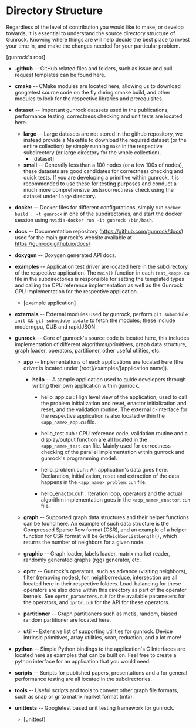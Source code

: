 # Directory Structure

Regardless of the level of contribution you would like to make, or develop towards, it is essential to understand the source directory structure of Gunrock. Knowing where things are will help decide the best place to invest your time in, and make the changes needed for your particular problem.

[gunrock's root]
  - **.github** --
  GitHub related files and folders, such as issue and pull request templates can be found here.

  - **cmake** --
  CMake modules are located here, allowing us to download googletest source code on the fly during cmake build, and other modules to look for the respective libraries and prerequisites.

  - **dataset** --
  Important gunrock datasets used in the publications, performance testing, correctness checking and unit tests are located here.
    - **large** --
    Large datasets are not stored in the github repository, we instead provide a Makefile to download the required dataset (or the entire collection) by simply running `make` in the respective subdirectory (or large directory for the whole collection).
      - [dataset]
    - **small** --
    Generally less than a 100 nodes (or a few 100s of nodes), these datasets are good candidates for correctness checking and quick tests. If you are developing a primitive within gunrock, it is recommended to use these for testing purposes and conduct a much more comprehensive tests/correctness check using the dataset under `large` directory.


  - **docker** --
  Docker files for different configurations, simply run `docker build . -t gunrock` in one of the subdirectories, and start the docker session using `nvidia-docker run -it gunrock /bin/bash`.

  - **docs** --
  Documentation repository (https://github.com/gunrock/docs) used for the main gunrock's website available at https://gunrock.github.io/docs/

  - **doxygen** --
  Doxygen generated API docs.

  - **examples** --
  Application test driver are located here in the subdirectory of the respective application. The `main()` function in each `test_<app>.cu` file in the subdirectories is responsible for setting the templated types and calling the CPU reference implementation as well as the Gunrock GPU implementation for the respective application.
    - [example application]

  - **externals** --
  External modules used by gunrock, perform `git submodule init && git submodule update` to fetch the modules; these include moderngpu, CUB and rapidJSON.

  - **gunrock** --
  Core of gunrock's source code is located here, this includes implementation of different algorithms/primitives, graph data structure, graph loader, operators, partitioner, other useful utlities, etc.

    - **app** --
    Implementations of each applications are located here (the driver is located under [root]/examples/[application name]).

      - **hello** --
      A sample application used to guide developers through writing their own application within gunrock.

        - hello_app.cu : High level view of the application, used to call the problem initialization and reset, enactor initialization and reset, and the validation routine. The external c-interface for the respective application is also located within the `<app_name>_app.cu` file.

        - hello_test.cuh : CPU reference code, validation routine and a display/output function are all located in the `<app_name>_test.cuh` file. Mainly used for correctness checking of the parallel implementation within gunrock and gunrock's programming model.

        - hello_problem.cuh : An application's data goes here. Declaration, initialization, reset and extraction of the data happens in the `<app_name>_problem.cuh` file.

        - hello_enactor.cuh : Iteration loop, operators and the actual algorithm implementation goes in the `<app_name>_enactor.cuh` file.


    - **graph** --
    Supported graph data structures and their helper functions can be found here. An example of such data structure is the Compressed Sparse Row format (CSR), and an example of a helper function for CSR format will be `GetNeighborListLength()`, which returns the number of neighbors for a given node.

    - **graphio** --
    Graph loader, labels loader, matrix market reader, randomly generated graphs (rgg) generator, etc.

    - **oprtr** --
    Gunrock's operators, such as advance (visiting neighbors), filter (removing nodes), for, neighborreduce, intersection are all located here in their respective folders. Load-balancing for these operators are also done within this directory as part of the operator kernels. See `oprtr_parameters.cuh` for the available parameters for the operators, and `oprtr.cuh` for the API for these operators.

    - **partitioner** --
    Graph partitioners such as metis, random, biased random partitioner are located here.

    - **util** --
    Extensive list of supporting utilities for gunrock. Device intrinsic primitives, array utilities, scan, reduction, and a lot more!


  - **python** --
  Simple Python bindings to the application's C Interfaces are located here as examples that can be built on. Feel free to create a python interface for an application that you would need.

  - **scripts** --
  Scripts for published papers, presentations and a for general performance testing are all located in the subdirectories.

  - **tools** --
  Useful scripts and tools to convert other graph file formats, such as snap or gr to matrix market format (mtx).

  - **unittests** --
  Googletest based unit testing framework for gunrock.
    - [unittest]
